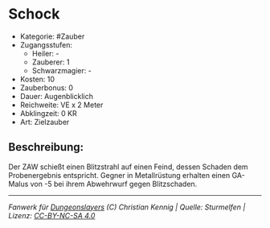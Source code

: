 # Schock  
- Kategorie: #Zauber  
- Zugangsstufen:  
  - Heiler: -  
  - Zauberer: 1  
  - Schwarzmagier: -  
- Kosten: 10  
- Zauberbonus: 0  
- Dauer: Augenblicklich  
- Reichweite: VE x 2 Meter  
- Abklingzeit: 0 KR  
- Art: Zielzauber     

## Beschreibung:
Der ZAW schießt einen Blitzstrahl auf einen Feind, dessen Schaden dem Probenergebnis entspricht. Gegner in Metallrüstung erhalten einen GA-Malus von -5 bei ihrem Abwehrwurf gegen Blitzschaden.


___
*Fanwerk für [Dungeonslayers](https://www.dungeonslayers.net/) (C) Christian Kennig | Quelle: Sturmelfen | Lizenz: [CC-BY-NC-SA 4.0](https://creativecommons.org/licenses/by-nc-sa/4.0/deed.de)*